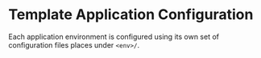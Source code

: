 # Template Application Configuration

Each application environment is configured using its own set of configuration files places under `<env>/`.
